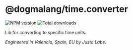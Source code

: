 # @dogmalang/time.converter

[![NPM version](https://img.shields.io/npm/v/@dogmalang/time.converter.svg)](https://npmjs.org/package/@dogmalang/time.converter)
[![Total downloads](https://img.shields.io/npm/dt/@dogmalang/time.converter.svg)](https://npmjs.org/package/@dogmalang/time.converter)

Lib for converting to specific time units.

*Engineered in Valencia, Spain, EU by Justo Labs.*
